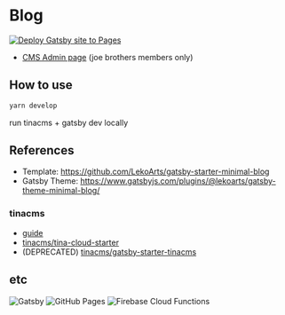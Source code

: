 # Blog
[![Deploy Gatsby site to Pages](https://github.com/joe-brothers/blog/actions/workflows/gatsby.yml/badge.svg)](https://github.com/joe-brothers/blog/actions/workflows/gatsby.yml)

- [CMS Admin page](https://joe-brothers.com/blog/admin/index.html) (joe brothers members only)

## How to use
```bash
yarn develop
```
run tinacms + gatsby dev locally

## References
- Template: https://github.com/LekoArts/gatsby-starter-minimal-blog
- Gatsby Theme: https://www.gatsbyjs.com/plugins/@lekoarts/gatsby-theme-minimal-blog/

### tinacms
- [guide](https://tina.io/guides/tinacms/non-react-based-ssg/guide/)
- [tinacms/tina-cloud-starter](https://github.com/tinacms/tina-cloud-starter)
- (DEPRECATED) [tinacms/gatsby-starter-tinacms](https://github.com/tinacms/gatsby-starter-tinacms)

## etc
![Gatsby](https://img.shields.io/badge/Gatsby-663399?logo=Gatsby)
![GitHub Pages](https://img.shields.io/badge/GitHub_Actions-2088FF?logo=github-actions&logoColor=white)
![Firebase Cloud Functions](https://img.shields.io/badge/Firebase-Cloud_Functions-FFCA28?logo=Firebase&logoColor=white)
